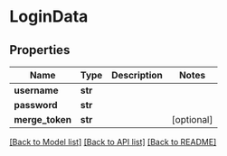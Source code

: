 # LoginData

## Properties
Name | Type | Description | Notes
------------ | ------------- | ------------- | -------------
**username** | **str** |  | 
**password** | **str** |  | 
**merge_token** | **str** |  | [optional] 

[[Back to Model list]](../README.md#documentation-for-models) [[Back to API list]](../README.md#documentation-for-api-endpoints) [[Back to README]](../README.md)


